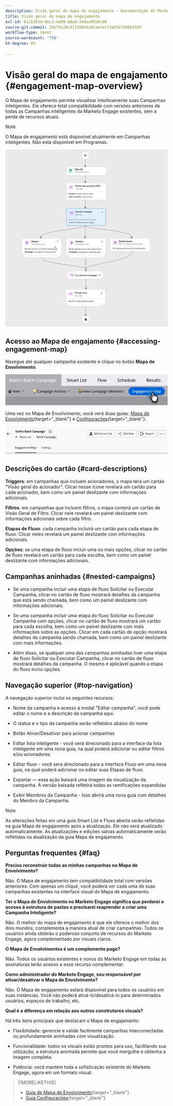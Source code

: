 ```yaml
---
description: Visão geral do mapa de engajamento - Documentação do Marketo - Documentação do produto
title: Visão geral do mapa de engajamento
exl-id: 01cb283d-06c2-4a99-86a9-39dea9550c08
source-git-commit: 26573c20c411208e5a01aa7ec73a97e7208b35d5
workflow-type: tm+mt
source-wordcount: '750'
ht-degree: 0%

---
```


# Visão geral do mapa de engajamento {#engagement-map-overview}

O Mapa de engajamento permite visualizar intuitivamente suas Campanhas inteligentes. Ele oferece total compatibilidade com versões anteriores de todas as Campanhas inteligentes da Marketo Engage existentes, sem a perda de recursos atuais.

>[!NOTE]
>
>O Mapa de engajamento está disponível atualmente em Campanhas inteligentes. Não está disponível em Programas.

![](assets/engagement-map-overview-1.png)

## Acesso ao Mapa de engajamento {#accessing-engagement-map}

Navegue até qualquer campanha existente e clique no botão **Mapa de Envolvimento**.

![](assets/engagement-map-overview-2.png)

Uma vez no Mapa de Envolvimento, você verá duas guias: [Mapa de Envolvimento](/help/marketo/product-docs/core-marketo-concepts/engagement-map/engagement-map-tab.md){target="_blank"} e [Configurações](/help/marketo/product-docs/core-marketo-concepts/engagement-map/settings-tab.md){target="_blank"}.

![](assets/engagement-map-overview-3.png)

## Descrições do cartão {#card-descriptions}

**Triggers**: em campanhas que incluem acionadores, o mapa terá um cartão &quot;Visão geral do acionador&quot;. Clicar nesse ícone revelará um cartão para cada acionador, bem como um painel deslizante com informações adicionais.

**Filtros**: em campanhas que incluem filtros, o mapa conterá um cartão de Visão Geral de Filtro. Clicar nele revelará um painel deslizante com informações adicionais sobre cada filtro.

**Etapas de Fluxo**: cada campanha incluirá um cartão para cada etapa de fluxo. Clicar neles revelará um painel deslizante com informações adicionais.

**Opções**: se uma etapa de fluxo incluir uma ou mais opções, clicar no cartão de fluxo revelará um cartão para cada escolha, bem como um painel deslizante com informações adicionais.

## Campanhas aninhadas {#nested-campaigns}

* Se uma campanha incluir uma etapa de fluxo Solicitar ou Executar Campanha, clicar no cartão de fluxo mostrará detalhes da campanha que está sendo chamada, bem como um painel deslizante com informações adicionais.

* Se uma campanha incluir uma etapa do fluxo Solicitar ou Executar Campanha com opções, clicar no cartão de fluxo mostrará um cartão para cada escolha, bem como um painel deslizante com mais informações sobre as opções. Clicar em cada cartão de opção mostrará detalhes da campanha sendo chamada, bem como um painel deslizante com mais informações.

* Além disso, se qualquer uma das campanhas aninhadas tiver uma etapa de fluxo Solicitar ou Executar Campanha, clicar no cartão de fluxo mostrará detalhes da campanha. O mesmo é aplicável quando a etapa do fluxo inclui opções.

## Navegação superior {#top-navigation}

A navegação superior inclui os seguintes recursos:

* Nome da campanha e acesso à modal &quot;Editar campanha&quot;, você pode editar o nome e a descrição da campanha aqui.

* O status e o tipo da campanha serão refletidos abaixo do nome

* Botão Ativar/Desativar para acionar campanhas

* Editar lista inteligente - você será direcionado para a interface da lista inteligente em uma nova guia, na qual poderá adicionar ou editar filtros e/ou acionadores

* Editar fluxo - você será direcionado para a interface Fluxo em uma nova guia, na qual poderá adicionar ou editar suas Etapas de fluxo

* Exportar — essa ação baixará uma imagem da visualização da campanha. A versão baixada refletirá todas as ramificações expandidas

* Exibir Membros da Campanha - Isso abrirá uma nova guia com detalhes do Membro da Campanha.

>[!NOTE]
>
>As alterações feitas em uma guia Smart List e Fluxo aberta serão refletidas na guia Mapa de engajamento após a atualização. Ele não será atualizado automaticamente. As atualizações e edições salvas automaticamente serão refletidas na atualização da guia Mapa de engajamento.

## Perguntas frequentes {#faq}

**Preciso reconstruir todas as minhas campanhas no Mapa de Envolvimento?**

Não. O Mapa de engajamento tem compatibilidade total com versões anteriores. Com apenas um clique, você poderá ver cada uma de suas campanhas existentes na interface visual do Mapa de engajamento.

**Ter o Mapa de Envolvimento no Marketo Engage significa que perderei o acesso à estrutura de pastas e precisarei reaprender a criar uma Campanha Inteligente?**

Não. O melhor do mapa de engajamento é que ele oferece o melhor dos dois mundos; complementa a maneira atual de criar campanhas. Todos os usuários ainda obterão o poderoso conjunto de recursos do Marketo Engage, agora complementado por visuais claros.

**O Mapa de Envolvimentos é um complemento pago?**

Não. Todos os usuários existentes e novos do Marketo Engage em todas as assinaturas terão acesso a esse recurso complementar.

**Como administrador do Marketo Engage, sou responsável por ativar/desativar o Mapa de Envolvimento?**

Não. O Mapa de engajamento estará disponível para todos os usuários em suas instâncias. Você não poderá ativá-lo/desativá-lo para determinados usuários, espaços de trabalho, etc.

**Qual é a diferença em relação aos outros construtores visuais?**

Há três itens principais que destacam o Mapa de engajamento:

* Flexibilidade: gerencie e valide facilmente campanhas interconectadas ou profundamente aninhadas com visualização.

* Funcionalidade: todos os visuais estão prontos para uso, facilitando sua utilização; a estrutura aninhada permite que você mergulhe e obtenha a imagem completa.

* Potência: você mantém toda a sofisticação existente do Marketo Engage, agora em um formato visual.

>[!MORELIKETHIS]
>
>* [Guia de Mapa de Envolvimento](/help/marketo/product-docs/core-marketo-concepts/engagement-map/engagement-map-tab.md){target="_blank"}
>* [Guia Configurações](/help/marketo/product-docs/core-marketo-concepts/engagement-map/settings-tab.md){target="_blank"}
